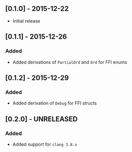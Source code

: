## [0.1.0] - 2015-12-22
- Initial release

## [0.1.1] - 2015-12-26

### Added
- Added derivations of `PartialOrd` and `Ord` for FFI enums

## [0.1.2] - 2015-12-29

### Added
- Added derivation of `Debug` for FFI structs

## [0.2.0] - UNRELEASED

### Added
- Added support for `clang 3.8.x`
